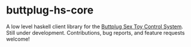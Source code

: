 # buttplug-hs-core

A low level haskell client library for the [Buttplug Sex Toy Control System](https://buttplug.io/). Still under development. Contributions, bug reports, and feature requests welcome!
